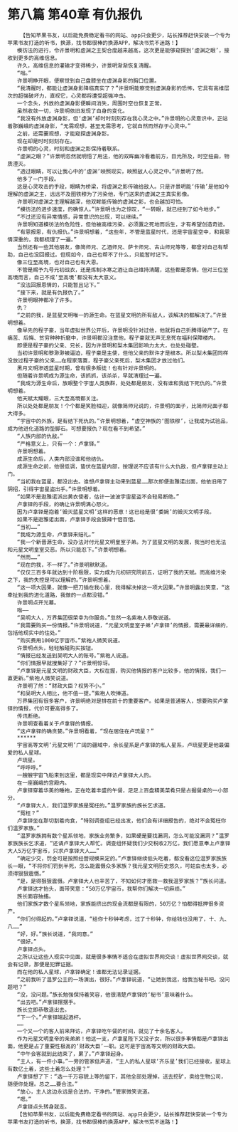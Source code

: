 # 第八篇 第40章 有仇报仇
        【告知苹果书友，以后能免费稳定看书的网站、app只会更少，站长推荐赶快安装一个专为苹果书友打造的听书，换源，找书都很棒的换源APP，解决书荒不迷路！】
       模彷法的进行，令许景明和虚渊之主契合度越来越高，这次更是能够窥探到‘虚渊之眼’，接收到更多的高维信息。
       许久，高维信息的灌输才变得稀少，许景明渐渐恢复清醒。
       “嗡。”
       许景明睁开眼，便察觉到自己盘膝坐在虚渊身影的胸口位置。
       “我清醒时，都能让虚渊身影降临真实了？”许景明能察觉到虚渊身影的恐怖，它具有高维层次的超强破坏力，直视它，心灵都将遭受超强冲击。
       一个念头，外放的虚渊身影便瞬间消失，周围时空也恢复正常。
       虽然收敛一切，许景明依旧发现了自身的变化。
       “我没有外放虚渊身影，但‘虚渊’却时时刻刻存在我心灵之中。”许景明的心灵意识中，正站着那巍峨的虚渊身影，“无需观想，甚至无需思考，它就自然而然存于心灵中。”
       之前，还需要观想，才能窥探虚渊身影。
       现在却是时时刻刻存在。
       许景明的心灵，时刻和虚渊之影保持着联系。
       “虚渊之眼？”许景明忽然就明悟了用法，他的双眸幽冷看着前方，目光所及，时空扭曲，物质湮灭。
       “透过眼睛，可以让我心中的‘虚渊’映照现实，映照敌人心灵之中。”许景明了然。
       他多了一门手段。
       这是心灵攻击的手段，眼睛为桥梁，将虚渊之影传输给敌人。只是许景明能‘传输’是他如今理解的虚渊之主，远远不及图铁穆为了污染他，专门送来的虚渊之主真实影像。
       许景明对虚渊之主理解越深，他双眸能传输的虚渊之影，也会越加可怕。
       “模彷法的进步速度，的确惊人。”许景明也为之惊叹，“一转眼，就已经到了如今地步。”
       “不过还没有异常情感，异常意识的出现，可以继续。”
       许景明知道模彷法的危险性，但他被高维污染，必须置之死地而后生，才有希望创造奇迹。
       “有恩报恩，有仇报仇。”许景明想着，“这些年，不管是蓝星时代，还是宇宙星空中，和我恩情深重的，我都梳理了一遍。”
       当然还有一些其他朋友，像简师兄、乙酒师兄、萨卡师兄、古山师兄等等，都曾对自己有帮助，自己也没回报过。但现如今，自己也帮不了什么，只能暂时记下。
       像三位至高境，也对自己也有大恩。
       不管是赐予九号元初战衣，还是炼制冰寒之酒让自己维持清醒，这些都是恩情。但对三位至高境而言，自己不成‘至高境’都没有太大意义。
       “没法回报恩情的，只能暂且记下。”
       “接下来，就是有仇报仇了。”
       许景明眼神都冷了许多。
       仇？
       “之前的我，是蓝星文明唯一的源生命。在蓝星文明的所有敌人，该解决的都解决了。”许景明想着。
       像早先的程子豪，当年虚拟世界公开后，许景明没针对过他，他就将自己折腾得破产了。在痛苦、后悔、贫穷种种折磨中，许景明都没注意他，程子豪就无声无息死在福利保障楼内。
       即便是程子豪的父亲、兄长，因为许景明和梨木集团影响力太大，也处处碰壁。
       当初许景明和黎渺渺被逼迫，程子豪是主使，但他父亲的默许才是根本。所以梨木集团同样没放过程子豪的父亲……在程家落寞，程子豪父亲死后，梨木集团才放过他们。
       黑月文明渗透蓝星时期，曾有很多叛徒！也有针对许景明的。
       但随着许景明成为源生命，该抓抓，该杀杀，早就清理过一遍。
       “我成为源生命后，放眼整个宇宙人类族群，处处都是朋友，没有谁和我结下死仇的。”许景明想着。
       他天赋太耀眼，三大至高境都关注。
       所以处处都是朋友！个个都是笑脸相迎，就像简师兄说的，许景明的面子，比简师兄面子都大得多。
       “宇宙中的外族，是有结下死仇的。”许景明想着，“虚空神族的‘图铁穆’，让我成为试验品，成为他进化道路的垫脚石。可想要报仇？现在看不到希望。”
       “人族内部的仇敌。”
       “严格意义上，只有一个：卢拿铎。”
       许景明想着。
       成源生命后，人类内部没谁和他结仇。
       成源生命之前，他很低调，蛰伏在蓝星内部，按理说不应该有什么大仇敌，但卢拿铎主动上门。
       “当初我在蓝星，都没出去。谁想卢拿铎主动来到蓝星……那次即便逖雅诺出面，他依旧用了阴招，引得宇宙星盗出手。”许景明想着。
       “如果不是逖雅诺派出黄衣使者，估计一波波宇宙星盗不会轻易断绝。”
       卢拿铎的手段，的确让许景明满心怒火。
       因为卢拿铎是抱着‘毁灭蓝星文明’这样的恶意！这已经是很‘委婉’的毁灭文明手段。
       如果不是逖雅诺出面，卢拿铎手段会狠辣十倍百倍。
       “当初……”
       “我成为源生命，卢拿铎来赔礼。”
       “我一个新晋源生命，没办法对付元星文明皇室子弟。为了蓝星文明的发展，我当时也无法和元星文明皇室交恶。所以只能忍下。”许景明想着。
       “然而……”
       “现在的我，不一样了。”许景明默默道。
       “仅仅三百多年就达到十阶极限，实力成为元初研究院前五，证明了我的天赋。而高维污染之下，我的失控是可以理解的。”许景明想着。
       “这一项大因果，就像一把刀插在我心里，我得解决掉这一项大因果。”许景明露出笑意，“这牵扯到我的进化道路，我做的一点都没错。”
       许景明点开光幕。
       嗡——
       “吴明大人，万界集团很荣幸为你服务。”忽然一名紫袍人恭敬说道。
       “我需要购买一份情报。”许景明说道，“元星文明皇室子弟‘卢拿铎’的情报，需要最详细的，包括他现实中的住处。”
       “购买费用1000亿宇宙币。”紫袍人微笑说道。
       许景明点头，轻轻触碰购买按钮。
       “情报已经发送到吴明大人的账号。”紫袍人说道。
       “你们情报早就搜集好了？”许景明惊讶。
       “卢拿铎是元星文明的财政大臣，大权在握，购买他情报的客户比较多，他的情报，我们一直更新。”紫袍人微笑说道。
       许景明了然：“财政大臣？权势不小。”
       “和吴明大人相比，他不值一提。”紫袍人吹捧道。
       万界集团有很多客户，许景明绝对是排在前十的重要客户。如果是普通客人，想要购买卢拿铎的情报，代价可要高得多了。
       传讯断绝。
       许景明查看着关于卢拿铎的情报。
       “这卢拿铎的确贪婪。”许景明看着，“现在居住在卢琉星？”
       ******
       宇宙高等文明‘元星文明’广阔的疆域中，余长星系是卢拿铎的私人星系，卢琉星更是他最偏爱的私人星球。
       卢琉星。
       “呼呼呼。”
       一艘艘宇宙飞船来到这里，都是现实中拜访卢拿铎大人的。
       在一座巍峨的宫殿内。
       卢拿铎穿着华美的睡袍，正在吃着丰盛的午餐，足足上百盘精美菜肴只是占据餐桌的一小部分。
       “卢拿铎大人，我们温罗家族是冤枉的。”温罗家族的族长乞求道。
       “冤枉？”
       卢拿铎坐在那切割着肉食，“特别调查组已经出发，他们会有详细报告的，绝对不会冤枉你们温罗家族。”
       “温罗家族拥有数个星系领地，家族业务繁多，如果硬是要找漏洞，怎么可能没漏洞？”温罗家族族长乞求道，“还请卢拿铎大人帮忙。调查组怀疑我们少交税收2万亿，我们愿意奉上卢拿铎大人5万亿宇宙币，只求卢拿铎大人……”
       “确定少交，罚金可是按照经营规模来定的。”卢拿铎继续低头吃着，都没看这位温罗家族族长一眼，“不将你们罚到半死，怎么能震慑众多家族？我元星文明历史悠久，可蛀虫也太多，必须得狠狠震慑。”
       “是，是得狠狠震慑。卢拿铎大人也辛苦了，不知如何才愿救一救我温罗家族？”族长问道。
       卢拿铎这才抬头，面带笑意：“50万亿宇宙币，我帮你们解决一切麻烦。”
       族长面容抽搐。
       他们家族才数个星系领地，家族能挤出的现金流都是有限的，50万亿？怕都得抵押很多资产。
       “你们付得起的。”卢拿铎说道，“给你十秒钟考虑，过了十秒钟，你给钱也没用了，十、九、八……”
       “好，好。”族长说道，“我同意。”
       “很好。”
       卢拿铎点头。
       之所以让这些人现实中见面，就是很多事情不适合在虚拟世界网交谈！虚拟世界网交谈，就会有记录，那便是犯罪证据。
       而在他的私人星球，卢拿铎确定！谁都无法记录证据。
       “之前我听了温罗公主的一场演出，很好。”卢拿铎说道，“让她到我这，给我当秘书吧。没问题吧？”
       “没，没问题。”族长勉强保持着笑容，他很清楚卢拿铎的‘秘书’意味着什么。
       “出去吧。”卢拿铎摆摆手。
       族长立即恭敬退出去。
       “下一个。”卢拿铎端起酒杯。
       ……
       一个又一个的客人前来拜访，卢拿铎吃午餐的时间，就见了十余名客人。
       作为元星文明皇帝的亲弟弟！他这一支，卢拿星陛下又没子女，所以很多事情都是卢拿铎出面，他更是占了重要性极高的‘财政大臣’一职。这可是宇宙高等文明的财政大臣。
       “中午会客就到此结束了，累了。”卢拿铎起身。
       “主人，有一件小事。”一旁的管家低声道，“主人的私人星球‘齐乐星’我们已经接收，星球上有数亿土着，这些土着怎么处理？”
       卢拿铎想了下：“选一千万容貌上等的留下，其他全部处理掉，送去挖矿，卖给生物公司，随便你处理。总之……要合法。”
       “放心，主人这边永远是合法的，干净的。”管家微笑说道。
       “嗯。”
       卢拿铎点头转身就走。
       【告知苹果书友，以后能免费稳定看书的网站、app只会更少，站长推荐赶快安装一个专为苹果书友打造的听书，换源，找书都很棒的换源APP，解决书荒不迷路！】